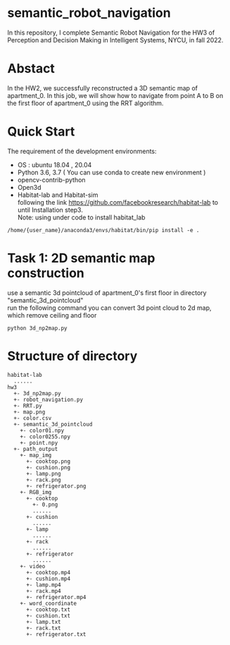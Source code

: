 # semantic_robot_navigation
In this repository, I complete Semantic Robot Navigation for the HW3 of Perception and Decision Making in Intelligent Systems, NYCU, in fall 2022.

# Abstact
In the HW2, we successfully reconstructed a 3D semantic map of apartment_0.
In this job, we will show how to navigate from point A to B on the first floor of apartment_0 using the RRT algorithm.

# Quick Start
The requirement of the development environments:
- OS : ubuntu 18.04 , 20.04
- Python 3.6, 3.7 ( You can use conda to create new environment )
- opencv-contrib-python
- Open3d
- Habitat-lab and Habitat-sim<br>
following the link https://github.com/facebookresearch/habitat-lab
to until Installation step3.<br>
Note: using under code to install habitat_lab
```
/home/{user_name}/anaconda3/envs/habitat/bin/pip install -e .
```

# Task 1: 2D semantic map construction
use a semantic 3d pointcloud of apartment_0's first floor in directory "semantic_3d_pointcloud"</br>
run the following command you can convert 3d point cloud to 2d map, which remove ceiling and floor</br>
```
python 3d_np2map.py
```

# Structure of directory
```
habitat-lab
  ......
hw3
  +- 3d_np2map.py
  +- robot_navigation.py
  +- RRT.py
  +- map.png
  +- color.csv
  +- semantic_3d_pointcloud
    +- color01.npy
    +- color0255.npy
    +- point.npy
  +- path_output
    +- map_img
      +- cooktop.png
      +- cushion.png
      +- lamp.png
      +- rack.png
      +- refrigerator.png
    +- RGB_img
      +- cooktop
        +- 0.png
        ......
      +- cushion
        ......
      +- lamp
        ......
      +- rack
        ......
      +- refrigerator
        ......
    +- video
      +- cooktop.mp4
      +- cushion.mp4
      +- lamp.mp4
      +- rack.mp4
      +- refrigerator.mp4
    +- word_coordinate
      +- cooktop.txt
      +- cushion.txt
      +- lamp.txt
      +- rack.txt
      +- refrigerator.txt
